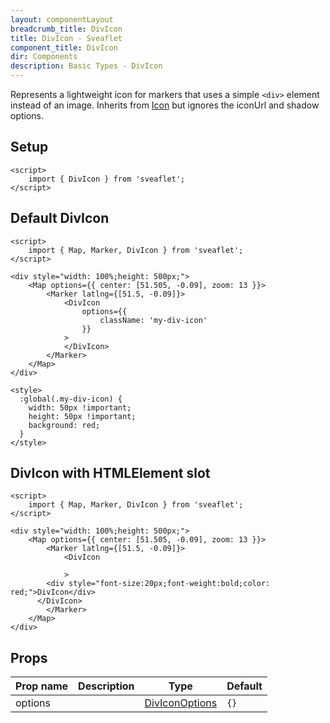 ```yaml
---
layout: componentLayout
breadcrumb_title: DivIcon
title: DivIcon - Sveaflet
component_title: DivIcon
dir: Components
description: Basic Types - DivIcon
---
```


Represents a lightweight icon for markers that uses a simple `<div>` element instead of an image. Inherits from [Icon](https://leafletjs.com/reference.html#icon) but ignores the iconUrl and shadow options.

## Setup

```svelte example csr hideOutput
<script>
	import { DivIcon } from 'sveaflet';
</script>
```

## Default DivIcon

```svelte example csr
<script>
	import { Map, Marker, DivIcon } from 'sveaflet';
</script>

<div style="width: 100%;height: 500px;">
	<Map options={{ center: [51.505, -0.09], zoom: 13 }}>
		<Marker latlng={[51.5, -0.09]}>
			<DivIcon
				options={{
					className: 'my-div-icon'
				}}
			>
			</DivIcon>
		</Marker>
	</Map>
</div>

<style>
  :global(.my-div-icon) {
    width: 50px !important;
    height: 50px !important;
    background: red;
  }
</style>
```

## DivIcon with HTMLElement slot
```svelte example csr
<script>
	import { Map, Marker, DivIcon } from 'sveaflet';
</script>

<div style="width: 100%;height: 500px;">
	<Map options={{ center: [51.505, -0.09], zoom: 13 }}>
		<Marker latlng={[51.5, -0.09]}>
			<DivIcon

			>
        <div style="font-size:20px;font-weight:bold;color: red;">DivIcon</div>
      </DivIcon>
		</Marker>
	</Map>
</div>
```

## Props

| Prop name | Description | Type | Default |
| --- | --- | --- | --- |
| options   |  | [DivIconOptions](https://leafletjs.com/reference.html#divicon-option) | `{}` |
